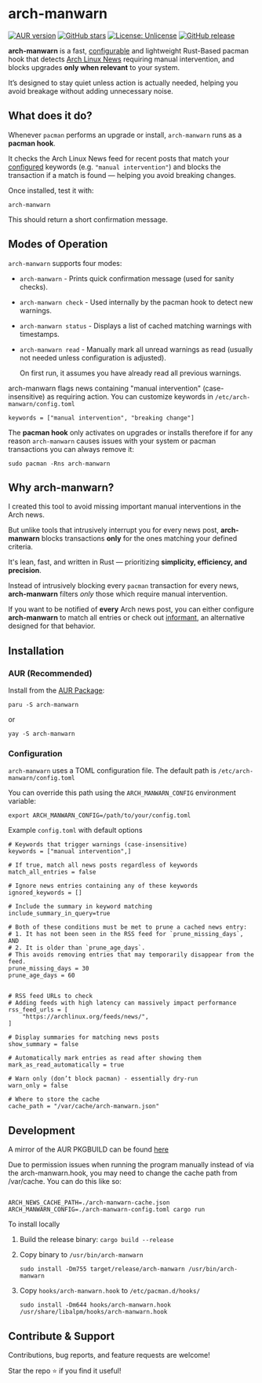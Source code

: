# arch-manwarn

[![AUR version](https://img.shields.io/aur/version/arch-manwarn)](https://aur.archlinux.org/packages/arch-manwarn)
[![GitHub stars](https://img.shields.io/github/stars/NLion74/arch-manwarn?style=social)](https://github.com/NLion74/arch-manwarn/stargazers)
[![License: Unlicense](https://img.shields.io/badge/license-Unlicense-blue.svg)](https://unlicense.org/)
[![GitHub release](https://img.shields.io/github/v/release/NLion74/arch-manwarn)](https://github.com/NLion74/arch-manwarn/releases)

**arch-manwarn** is a fast, [configurable](#configuration) and lightweight Rust-Based pacman hook that detects [Arch Linux News](https://archlinux.org/news) requiring manual intervention, and blocks upgrades **only when relevant** to your system.

It’s designed to stay quiet unless action is actually needed, helping you avoid breakage without adding unnecessary noise.

## What does it do?

Whenever `pacman` performs an upgrade or install, `arch-manwarn` runs as a **pacman hook**.

It checks the Arch Linux News feed for recent posts that match your [configured](#configuration) keywords (e.g. `"manual intervention"`) and blocks the transaction if a match is found — helping you avoid breaking changes.

Once installed, test it with:

```
arch-manwarn
```

This should return a short confirmation message.

## Modes of Operation

`arch-manwarn` supports four modes:

-   `arch-manwarn` - Prints quick confirmation message (used for sanity checks).
-   `arch-manwarn check` - Used internally by the pacman hook to detect new warnings.
-   `arch-manwarn status` - Displays a list of cached matching warnings with timestamps.
-   `arch-manwarn read` - Manually mark all unread warnings as read (usually not needed unless configuration is adjusted).

    On first run, it assumes you have already read all previous warnings.

arch-manwarn flags news containing "manual intervention" (case-insensitive) as requiring action.
You can customize keywords in `/etc/arch-manwarn/config.toml`

```
keywords = ["manual intervention", "breaking change"]
```

The **pacman hook** only activates on upgrades or installs therefore if for any reason `arch-manwarn` causes issues with your system or pacman transactions you can always remove it:

```
sudo pacman -Rns arch-manwarn
```

## Why arch-manwarn?

I created this tool to avoid missing important manual interventions in the Arch news.

But unlike tools that intrusively interrupt you for every news post, **arch-manwarn** blocks transactions **only** for the ones matching your defined criteria.

It's lean, fast, and written in Rust — prioritizing **simplicity, efficiency, and precision**.

Instead of intrusively blocking every `pacman` transaction for every news, **arch-manwarn** filters _only_ those which require manual intervention.

If you want to be notified of **every** Arch news post, you can either configure **arch-manwarn** to match all entries or check out [informant](https://github.com/bradford-smith94/informant), an alternative designed for that behavior.

## Installation

### AUR (Recommended)

Install from the [AUR Package](https://aur.archlinux.org/packages/arch-manwarn):

```
paru -S arch-manwarn
```

or

```
yay -S arch-manwarn
```

### Configuration

`arch-manwarn` uses a TOML configuration file. The default path is
`/etc/arch-manwarn/config.toml`

You can override this path using the `ARCH_MANWARN_CONFIG` environment variable:

```
export ARCH_MANWARN_CONFIG=/path/to/your/config.toml
```

Example `config.toml` with default options

```
# Keywords that trigger warnings (case-insensitive)
keywords = ["manual intervention",]

# If true, match all news posts regardless of keywords
match_all_entries = false

# Ignore news entries containing any of these keywords
ignored_keywords = []

# Include the summary in keyword matching
include_summary_in_query=true

# Both of these conditions must be met to prune a cached news entry:
# 1. It has not been seen in the RSS feed for `prune_missing_days`, AND
# 2. It is older than `prune_age_days`.
# This avoids removing entries that may temporarily disappear from the feed.
prune_missing_days = 30
prune_age_days = 60


# RSS feed URLs to check
# Adding feeds with high latency can massively impact performance
rss_feed_urls = [
    "https://archlinux.org/feeds/news/",
]

# Display summaries for matching news posts
show_summary = false

# Automatically mark entries as read after showing them
mark_as_read_automatically = true

# Warn only (don’t block pacman) - essentially dry-run
warn_only = false

# Where to store the cache
cache_path = "/var/cache/arch-manwarn.json"
```

## Development

A mirror of the AUR PKGBUILD can be found [here](https://github.com/NLion74/arch-manwarn-aur)

Due to permission issues when running the program manually instead of via the arch-manwarn.hook, you may need to change the cache path from /var/cache. You can do this like so:

```

ARCH_NEWS_CACHE_PATH=./arch-manwarn-cache.json ARCH_MANWARN_CONFIG=./arch-manwarn-config.toml cargo run

```

To install locally

1. Build the release binary:
   `cargo build --release`

2. Copy binary to `/usr/bin/arch-manwarn`

    ```
    sudo install -Dm755 target/release/arch-manwarn /usr/bin/arch-manwarn
    ```

3. Copy `hooks/arch-manwarn.hook` to `/etc/pacman.d/hooks/`
    ```
    sudo install -Dm644 hooks/arch-manwarn.hook /usr/share/libalpm/hooks/arch-manwarn.hook
    ```

## Contribute & Support

Contributions, bug reports, and feature requests are welcome!

Star the repo ⭐ if you find it useful!
